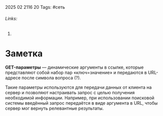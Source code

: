 2025 02 2116 20
Tags: #сеть
###### Links: 
1) 
# Заметка
**GET-параметры** — динамические аргументы в ссылке, которые представляют собой набор пар «ключ=значение» и передаются в URL-адресе после символа вопроса (?).

Такие параметры используются для передачи данных от клиента на сервер и позволяют настраивать запрос с целью получения необходимой информации. Например, при использовании поисковой системы введённый запрос передаётся в виде аргумента в URL, чтобы сервер мог вернуть релевантные результаты.
